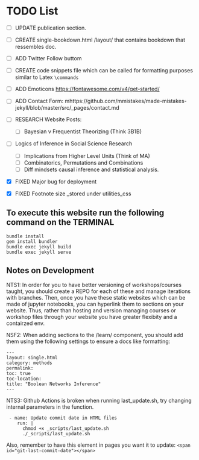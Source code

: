 # TODO List
- [ ] UPDATE publication section. 
- [ ] CREATE single-bookdown.html /layout/ that contains bookdown that ressembles doc.  	
- [ ] ADD Twitter Follow buttom
- [ ] CREATE code snippets file which can be called for formatting purposes similar to Latex `\commands`
- [ ] ADD Emoticons https://fontawesome.com/v4/get-started/
- [ ] ADD Contact Form: mhttps://github.com/mmistakes/made-mistakes-jekyll/blob/master/src/_pages/contact.md

- [ ] RESEARCH Website Posts:
	-	[ ] Bayesian v Frequentist Theorizing (Think 3B1B)
 -	[ ] Logics of Inference in Social Science Research
	-	[ ] Implications from Higher Level Units (Think of MA)
	-	[ ] Combinatorics, Permutations and Combinations
	-	[ ] Diff mindsets causal inference and statistical analysis.
  
- [X] FIXED Major bug for deployment
- [X] FIXED Footnote size _stored under utilities_css

## To execute this website run the following command on the TERMINAL

```
bundle install
gem install bundler
bundle exec jekyll build
bundle exec jekyll serve 
```


## Notes on Development 
NTS1: In order for you to have better versioning of workshops/courses taught,  you should create a REPO for each of these and manage iterations with branches. Then, once you have these static websites which can be made of jupyter notebooks, you can hyperlink them to sections on your website. Thus, rather than hosting and version managing courses or workshop files through your website you have greater flexibity and a contairzed env. 

NSF2: When adding sections to the /learn/ component, you should add them using the following settings to ensure a docs like formatting:
```
---
layout: single.html
category: methods 
permalink:
toc: true
toc-location:
title: "Boolean Networks Inference"
---
```

NTS3: Github Actions is broken when running last_update.sh, try changing internal parameters in the function. 
```
 - name: Update commit date in HTML files
    run: |
      chmod +x _scripts/last_update.sh
      ./_scripts/last_update.sh
```
 Also, remember to have this <span> element in pages you want it to update:
`<span id="git-last-commit-date"></span>`

